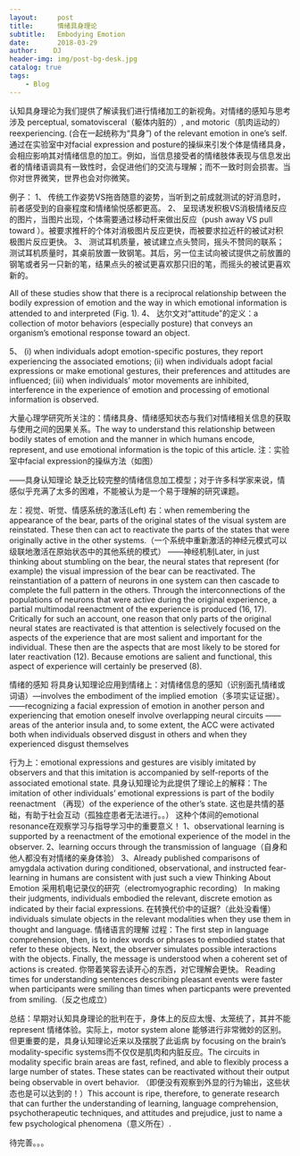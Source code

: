 ```yaml
---
layout:     post
title:      情绪具身理论
subtitle:   Embodying Emotion
date:       2018-03-29
author:    DJ
header-img: img/post-bg-desk.jpg
catalog: true
tags:
    - Blog
---
```


认知具身理论为我们提供了解读我们进行情绪加工的新视角。对情绪的感知与思考涉及 perceptual, somatovisceral（躯体内脏的）, and motoric（肌肉运动的） reexperiencing. (合在一起统称为“具身”) of the relevant emotion in one’s self. 通过在实验室中对facial expression and posture的操纵来引发个体是情绪具身，会相应影响其对情绪信息的加工。例如，当信息接受者的情绪肢体表现与信息发出者的情绪语调具有一致性时，会促进他们的交流与理解；而不一致时则会损害。当你对世界微笑，世界也会对你微笑。

例子：
1、	传统工作姿势VS拖沓随意的姿势，当听到之前成就测试的好消息时，前者感受到的自豪程度和情绪愉悦感都更高。
2、	呈现诱发积极VS消极情绪反应的图片，当图片出现，个体需要通过移动杆来做出反应（push away VS pull toward ）。被要求推杆的个体对消极图片反应更快，而被要求拉近杆的被试对积极图片反应更快。
3、	测试耳机质量，被试建立点头赞同，摇头不赞同的联系；测试耳机质量时，其桌前放置一致钢笔。其后，另一位主试向被试提供之前放置的钢笔或者另一只新的笔，结果点头的被试更喜欢那只旧的笔，而摇头的被试更喜欢新的。

All of these studies show that there is a reciprocal relationship between the bodily expression of emotion and the way in which emotional information is attended to and interpreted (Fig. 1).
4、	达尔文对“attitude”的定义：a collection of motor behaviors (especially posture) that conveys an organism’s emotional response toward an object.

5、	(i) when individuals adopt emotion-specific postures, they report experiencing the associated emotions; (ii) when individuals adopt facial expressions or make emotional gestures, their preferences and attitudes are influenced; (iii) when individuals’ motor movements are inhibited, interference in the experience of emotion and processing of emotional information is observed.


大量心理学研究所关注的：情绪具身、情绪感知状态与我们对情绪相关信息的获取与使用之间的因果关系。The way to understand this relationship between bodily states of emotion and the manner
in which humans encode, represent, and use emotional information is the topic of this article.
注：实验室中facial expression的操纵方法（如图）

——具身认知理论
缺乏比较完整的情绪信息加工模型；对于许多科学家来说，情感似乎充满了太多的困难，不能被认为是一个易于理解的研究课题。

左：视觉、听觉、情感系统的激活(Left)
右：when remembering the appearance of the bear, parts of the original states of the visual system are reinstated. These then can act to reactivate the parts of the states that were originally active in the other systems.（一个系统中重新激活的神经元模式可以级联地激活在原始状态中的其他系统的模式）
——神经机制Later, in just thinking about stumbling on the bear, the neural states that represent (for example) the visual impression of the bear can be reactivated. The reinstantiation of a pattern of neurons in one system can then cascade to complete the full pattern in the others. Through the interconnections of the populations of neurons that were active during the original experience, a partial multimodal reenactment of the experience is produced (16, 17). Critically for such an account, one reason that only parts of the original neural states are reactivated is that attention is selectively focused on the aspects of the experience that are most salient and important for the individual. These then are the aspects that are most likely to be stored for later reactivation (12). Because emotions are salient and functional, this aspect of experience will certainly be preserved (8).

情绪的感知
将具身认知理论应用到情绪上：对情绪信息的感知（识别面孔情绪或词语）—involves the embodiment of the implied emotion（多项实证证据）。
——recognizing a facial expression of emotion in another person and experiencing that emotion oneself involve overlapping neural circuits
——areas of the anterior insula and, to some extent, the ACC were activated both when individuals observed disgust in others and when they experienced disgust themselves

行为上：emotional expressions and gestures are visibly imitated by observers and that this imitation is accompanied by self-reports of the associated emotional state.
具身认知理论为此提供了理论上的解释：The imitation of other individuals’ emotional expressions is part of the bodily reenactment （再现）of the experience of the other’s state.
这也是共情的基础，有助于社会互动（孤独症患者无法进行。。）
这种个体间的emotional resonance在观察学习与指导学习中的重要意义！
1、observational learning is supported by a reenactment of the emotional experience of the model in the observer.
2、learning occurs through the transmission of language（自身和他人都没有对情绪的亲身体验）
3、Already published comparisons of amygdala activation during conditioned, observational, and instructed fear-learning in humans are consistent with just such a view
Thinking About Emotion
采用机电记录仪的研究（electromyographic recording）
In making their judgments, individuals embodied the relevant, discrete emotion as indicated by their facial expressions.
在转换代价中的证据?（此处没看懂）
individuals simulate objects in the relevant modalities when they use them in thought and language.
情绪语言的理解
过程：The first step in language comprehension, then, is to index words or phrases to embodied states that refer
to these objects. Next, the observer simulates possible interactions with the objects. Finally, the message is understood when a coherent set of actions is created.
你带着笑容去读开心的东西，对它理解会更快。
Reading times for understanding sentences describing pleasant events were faster when participants were smiling than times when particpants were prevented from smiling.（反之也成立）

总结：早期对认知具身理论的批判在于，身体上的反应太慢、太笼统了，其并不能represent 情绪体验。实际上，motor system alone 能够进行非常微妙的区别。但更重要的是，具身认知理论近来以及摆脱了此诟病 by focusing on the brain’s modality-specific systems而不仅仅是肌肉和内脏反应。The circuits in modality specific brain areas are fast, refined, and able to flexibly process a large number of states. These states can be reactivated without their output being observable in overt behavior. （即便没有观察到外显的行为输出，这些状态也是可以达到的！）This account is ripe, therefore, to generate research that can further the understanding of learning, language comprehension, psychotherapeutic techniques, and attitudes and prejudice, just to name a few psychological phenomena（意义所在）.

待完善。。。
